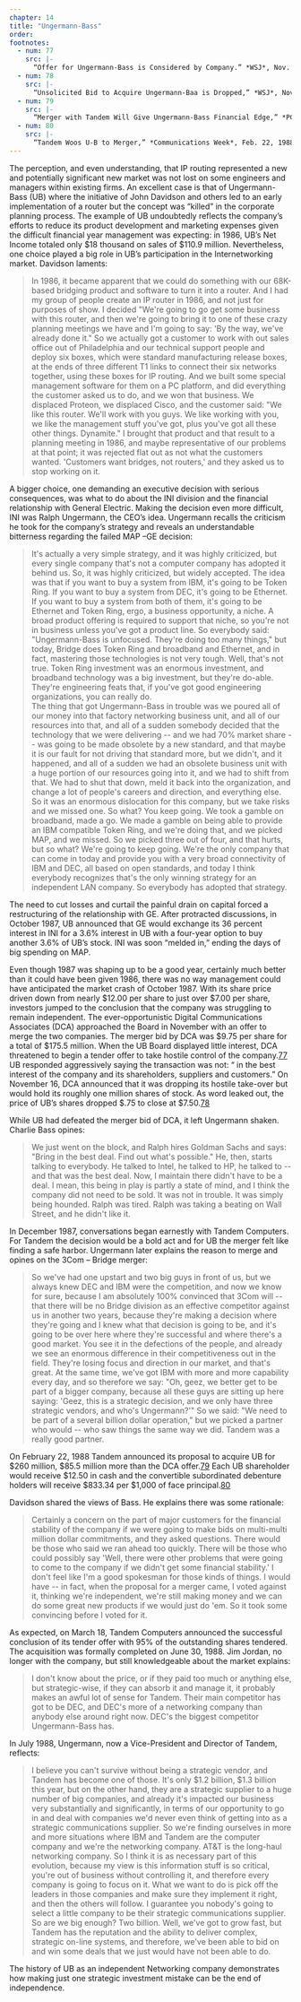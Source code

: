 ```yaml
---
chapter: 14
title: "Ungermann-Bass"
order: 
footnotes:
  - num: 77
    src: |-
      “Offer for Ungermann-Bass is Considered by Company.” *WSJ*, Nov. 13, 1987, p.
  - num: 78
    src: |-
      “Unsolicited Bid to Acquire Ungermann-Baa is Dropped,” *WSJ*, Nov. 16, 1987
  - num: 79
    src: |-
      “Merger with Tandem Will Give Ungermann-Bass Financial Edge,” *PC Week*, Feb. 23, 1988, p. 129
  - num: 80
    src: |-
      “Tandem Woos U-B to Merger,” *Communications Week*, Feb. 22, 1988, p.1
---
```


The perception, and even understanding, that IP routing represented a new and potentially significant new market was not lost on some engineers and managers within existing firms. An excellent case is that of Ungermann-Bass (UB) where the initiative of John Davidson and others led to an early implementation of a router but the concept was “killed” in the corporate planning process. The example of UB undoubtedly reflects the company’s efforts to reduce its product development and marketing expenses given the difficult financial year management was expecting: in 1986, UB’s Net Income totaled only $18 thousand on sales of $110.9 million. Nevertheless, one choice played a big role in UB’s participation in the Internetworking market. Davidson laments:

>In 1986, it became apparent that we could do something with our 68K-based bridging product and software to turn it into a router. And I had my group of people create an IP router in 1986, and not just for purposes of show. I decided "We're going to go get some business with this router, and then we're going to bring it to one of these crazy planning meetings we have and I'm going to say: 'By the way, we've already done it." So we actually got a customer to work with out sales office out of Philadelphia and our technical support people and deploy six boxes, which were standard manufacturing release boxes, at the ends of three different T1 links to connect their six networks together, using these boxes for IP routing. And we built some special management software for them on a PC platform, and did everything the customer asked us to do, and we won that business. We displaced Proteon, we displaced Cisco, and the customer said: "We like this router. We'll work with you guys. We like working with you, we like the management stuff you've got, plus you've got all these other things. Dynamite." I brought that product and that result to a planning meeting in 1986, and maybe representative of our problems at that point; it was rejected flat out as not what the customers wanted. 'Customers want bridges, not routers,' and they asked us to stop working on it.

A bigger choice, one demanding an executive decision with serious consequences, was what to do about the INI division and the financial relationship with General Electric. Making the decision even more difficult, INI was Ralph Ungermann, the CEO’s idea. Ungermann recalls the criticism he took for the company’s strategy and reveals an understandable bitterness regarding the failed MAP –GE decision:

>It's actually a very simple strategy, and it was highly criticized, but every single company that's not a computer company has adopted it behind us. So, it was highly criticized, but widely accepted. The idea was that if you want to buy a system from IBM, it's going to be Token Ring. If you want to buy a system from DEC, it's going to be Ethernet. If you want to buy a system from both of them, it's going to be Ethernet and Token Ring, ergo, a business opportunity, a niche. A broad product offering is required to support that niche, so you're not in business unless you've got a product line. So everybody said: "Ungermann-Bass is unfocused. They're doing too many things," but today, Bridge does Token Ring and broadband and Ethernet, and in fact, mastering those technologies is not very tough. Well, that's not true. Token Ring investment was an enormous investment, and broadband technology was a big investment, but they're do-able. They're engineering feats that, if you've got good engineering organizations, you can really do.  
The thing that got Ungermann-Bass in trouble was we poured all of our money into that factory networking business unit, and all of our resources into that, and all of a sudden somebody decided that the technology that we were delivering -- and we had 70% market share -- was going to be made obsolete by a new standard, and that maybe it is our fault for not driving that standard more, but we didn't, and it happened, and all of a sudden we had an obsolete business unit with a huge portion of our resources going into it, and we had to shift from that. We had to shut that down, meld it back into the organization, and change a lot of people's careers and direction, and everything else.  
So it was an enormous dislocation for this company, but we take risks and we missed one. So what? You keep going. We took a gamble on broadband, made a go. We made a gamble on being able to provide an IBM compatible Token Ring, and we're doing that, and we picked MAP, and we missed. So we picked three out of four, and that hurts, but so what? We're going to keep going. We're the only company that can come in today and provide you with a very broad connectivity of IBM and DEC, all based on open standards, and today I think everybody recognizes that's the only winning strategy for an independent LAN company. So everybody has adopted that strategy.

The need to cut losses and curtail the painful drain on capital forced a restructuring of the relationship with GE. After protracted discussions, in October 1987, UB announced that GE would exchange its 36 percent interest in INI for a 3.6% interest in UB with a four-year option to buy another 3.6% of UB’s stock. INI was soon “melded in,” ending the days of big spending on MAP.

Even though 1987 was shaping up to be a good year, certainly much better than it could have been given 1986, there was no way management could have anticipated the market crash of October 1987. With its share price driven down from nearly $12.00 per share to just over $7.00 per share, investors jumped to the conclusion that the company was struggling to remain independent. The ever-opportunistic Digital Communications Associates (DCA) approached the Board in November with an offer to merge the two companies. The merger bid by DCA was $9.75 per share for a total of $175.5 million. When the UB Board displayed little interest, DCA threatened to begin a tender offer to take hostile control of the company.<a name="fnloc77" href="#fn77">77</a>  UB responded aggressively saying the transaction was not: “ in the best interest of the company and its shareholders, suppliers and customers.” On November 16, DCA announced that it was dropping its hostile take-over but would hold its roughly one million shares of stock. As word leaked out, the price of UB’s shares dropped $.75 to close at $7.50.<a name="fnloc78" href="#fn78">78</a>

While UB had defeated the merger bid of DCA, it left Ungermann shaken. Charlie Bass opines:

>We just went on the block, and Ralph hires Goldman Sachs and says: "Bring in the best deal. Find out what's possible." He, then, starts talking to everybody. He talked to Intel, he talked to HP, he talked to -- and that was the best deal. Now, I maintain there didn't have to be a deal. I mean, this being in play is partly a state of mind, and I think the company did not need to be sold. It was not in trouble. It was simply being hounded. Ralph was tired. Ralph was taking a beating on Wall Street, and he didn't like it.

In December 1987, conversations began earnestly with Tandem Computers. For Tandem the decision would be a bold act and for UB the merger felt like finding a safe harbor. Ungermann later explains the reason to merge and opines on the 3Com – Bridge merger:

>So we've had one upstart and two big guys in front of us, but we always knew DEC and IBM were the competition, and now we know for sure, because I am absolutely 100% convinced that 3Com will -- that there will be no Bridge division as an effective competitor against us in another two years, because they're making a decision where they're going and I knew what that decision is going to be, and it's going to be over here where they're successful and where there's a good market. You see it in the defections of the people, and already we see an enormous difference in their competitiveness out in the field. They're losing focus and direction in our market, and that's great. At the same time, we've got IBM with more and more capability every day, and so therefore we say: "Oh, geez, we better get to be part of a bigger company, because all these guys are sitting up here saying: 'Geez, this is a strategic decision, and we only have three strategic vendors, and who's Ungermann?'" So we said: "We need to be part of a several billion dollar operation," but we picked a partner who would -- who saw things the same way we did. Tandem was a really good partner.

On February 22, 1988 Tandem announced its proposal to acquire UB for $260 million, $85.5 million more than the DCA offer.<a name="fnloc79" href="#fn79">79</a> Each UB shareholder would receive $12.50 in cash and the convertible subordinated debenture holders will receive $833.34 per $1,000 of face principal.<a name="fnloc80" href="#fn80">80</a>

Davidson shared the views of Bass. He explains there was some rationale:

>Certainly a concern on the part of major customers for the financial stability of the company if we were going to make bids on multi-multi million dollar commitments, and they asked questions. There would be those who said we ran ahead too quickly. There will be those who could possibly say 'Well, there were other problems that were going to come to the company if we didn't get some financial stability.' I don't feel like I'm a good spokesman for those kinds of things. I would have -- in fact, when the proposal for a merger came, I voted against it, thinking we're independent, we're still making money and we can do some great new products if we would just do 'em. So it took some convincing before I voted for it.

As expected, on March 18, Tandem Computers announced the successful conclusion of its tender offer with 95% of the outstanding shares tendered. The acquisition was formally completed on June 30, 1988. Jim Jordan, no longer with the company, but still knowledgeable about the market explains:

>I don't know about the price, or if they paid too much or anything else, but strategic-wise, if they can absorb it and manage it, it probably makes an awful lot of sense for Tandem. Their main competitor has got to be DEC, and DEC's more of a networking company than anybody else around right now. DEC's the biggest competitor Ungermann-Bass has.

In July 1988, Ungermann, now a Vice-President and Director of Tandem, reflects:

>I believe you can't survive without being a strategic vendor, and Tandem has become one of those. It's only $1.2 billion, $1.3 billion this year, but on the other hand, they are a strategic supplier to a huge number of big companies, and already it's impacted our business very substantially and significantly, in terms of our opportunity to go in and deal with companies we'd never even think of getting into as a strategic communications supplier. So we're finding ourselves in more and more situations where IBM and Tandem are the computer company and we're the networking company. AT&T is the long-haul networking company. So I think it is as necessary part of this evolution, because my view is this information stuff is so critical, you're out of business without controlling it, and therefore every company is going to focus on it. What we want to do is pick off the leaders in those companies and make sure they implement it right, and then the others will follow. I guarantee you nobody's going to select a little company to be their strategic communications supplier. So are we big enough? Two billion. Well, we've got to grow fast, but Tandem has the reputation and the ability to deliver complex, strategic on-line systems, and therefore, we've been able to bid on and win some deals that we just would have not been able to do.

The history of UB as an independent Networking company demonstrates how making just one strategic investment mistake can be the end of independence. 
